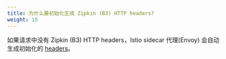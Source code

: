 ```yaml
---
title: 为什么要初始化生成 Zipkin (B3) HTTP headers?
weight: 15
---
```


如果请求中没有 Zipkin (B3) HTTP headers，Istio sidecar 代理(Envoy) 会自动生成初始化的 [headers](https://www.envoyproxy.io/docs/envoy/latest/configuration/http/http_conn_man/headers#x-request-id)。
